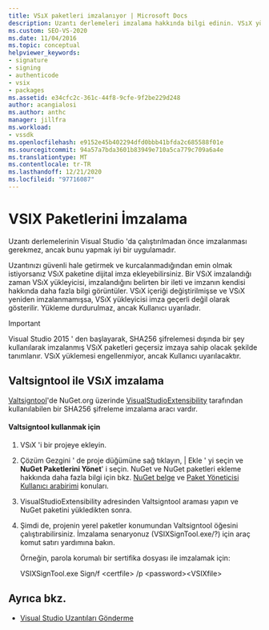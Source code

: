 ```yaml
---
title: VSıX paketleri imzalanıyor | Microsoft Docs
description: Uzantı derlemeleri imzalama hakkında bilgi edinin. VSıX yükleyicisi, bir VSıX 'in imzalandığını ve imza hakkında bilgi görüntüler.
ms.custom: SEO-VS-2020
ms.date: 11/04/2016
ms.topic: conceptual
helpviewer_keywords:
- signature
- signing
- authenticode
- vsix
- packages
ms.assetid: e34cfc2c-361c-44f8-9cfe-9f2be229d248
author: acangialosi
ms.author: anthc
manager: jillfra
ms.workload:
- vssdk
ms.openlocfilehash: e9152e45b402294dfd0bbb41bfda2c685588f01e
ms.sourcegitcommit: 94a57a7bda3601b83949e710a5ca779c709a6a4e
ms.translationtype: MT
ms.contentlocale: tr-TR
ms.lasthandoff: 12/21/2020
ms.locfileid: "97716087"
---
```

# <a name="signing-vsix-packages"></a>VSIX Paketlerini İmzalama
Uzantı derlemelerinin Visual Studio 'da çalıştırılmadan önce imzalanması gerekmez, ancak bunu yapmak iyi bir uygulamadır.

 Uzantınızı güvenli hale getirmek ve kurcalanmadığından emin olmak istiyorsanız VSıX paketine dijital imza ekleyebilirsiniz. Bir VSıX imzalandığı zaman VSıX yükleyicisi, imzalandığını belirten bir ileti ve imzanın kendisi hakkında daha fazla bilgi görüntüler. VSıX içeriği değiştirilmişse ve VSıX yeniden imzalanmamışsa, VSıX yükleyicisi imza geçerli değil olarak gösterilir. Yükleme durdurulmaz, ancak Kullanıcı uyarıladır.

> [!IMPORTANT]
> Visual Studio 2015 ' den başlayarak, SHA256 şifrelemesi dışında bir şey kullanılarak imzalanmış VSıX paketleri geçersiz imzaya sahip olacak şekilde tanımlanır. VSıX yüklemesi engellenmiyor, ancak Kullanıcı uyarılacaktır.

## <a name="signing-a-vsix-with-vsixsigntool"></a>Valtsigntool ile VSıX imzalama
 [Valtsigntool](https://www.nuget.org/packages/Microsoft.VSSDK.Vsixsigntool)'de NuGet.org üzerinde [VisualStudioExtensibility](https://www.nuget.org/profiles/VisualStudioExtensibility) tarafından kullanılabilen bir SHA256 şifreleme imzalama aracı vardır.

#### <a name="to-use-the-vsixsigntool"></a>Valtsigntool kullanmak için

1. VSıX 'i bir projeye ekleyin.

2. Çözüm Gezgini ' de proje düğümüne sağ tıklayın, &#124; Ekle ' yi seçin ve **NuGet Paketlerini Yönet**' i seçin.  NuGet ve NuGet paketleri ekleme hakkında daha fazla bilgi için bkz. [NuGet belge](/NuGet) ve [Paket Yöneticisi Kullanıcı arabirimi](/NuGet/Tools/Package-Manager-UI) konuları.

3. VisualStudioExtensibility adresinden Valtsigntool araması yapın ve NuGet paketini yükledikten sonra.

4. Şimdi de, projenin yerel paketler konumundan Valtsigntool öğesini çalıştırabilirsiniz. İmzalama senaryonuz (VSIXSignTool.exe/?) için araç komut satırı yardımına bakın.

   Örneğin, parola korumalı bir sertifika dosyası ile imzalamak için:

   VSIXSignTool.exe Sign/f \<certfile> /p \<password>\<VSIXfile>

## <a name="see-also"></a>Ayrıca bkz.
- [Visual Studio Uzantıları Gönderme](../extensibility/shipping-visual-studio-extensions.md)
